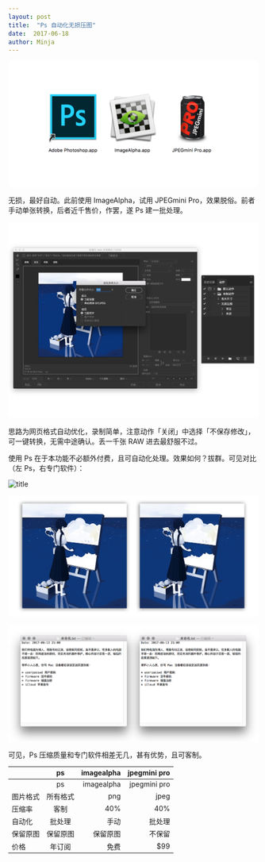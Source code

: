 ```yaml
---
layout: post
title:  "Ps 自动化无损压图"
date:  2017-06-18
author: Minja
---
```


![title](59460c192aee1.png)

无损，最好自动。此前使用 ImageAlpha，试用 JPEGmini Pro，效果脱俗。前者手动单张转换，后者近千售价，作罢，遂 Ps 建一批处理。

![title](59460c636569b.png)

思路为网页格式自动优化，录制简单，注意动作「关闭」中选择「不保存修改」，可一键转换，无需中途确认。丢一千张 RAW 进去最舒服不过。

使用 Ps 在于本功能不必额外付费，且可自动化处理。效果如何？拔群。可见对比（左 Ps，右专门软件）：

![title](59460d48b2ab1.png)

![title](59460d8339a63.png)

![title](59460dd5cd961.png)

可见，Ps 压缩质量和专门软件相差无几，甚有优势，且可客制。

| |ps|imagealpha|jpegmini pro|
| ------------- |:-------------:| -----:| -----:|
||ps|imagealpha|jpegmini pro|
|图片格式|所有格式|png|jpeg|
|压缩率|客制|40%|40%|
|自动化|批处理|手动|批处理|
|保留原图|保留原图|保留原图|不保留|
|价格|年订阅|免费|$99|